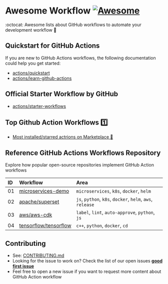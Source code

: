 # Awesome Workflow [![Awesome](https://cdn.rawgit.com/sindresorhus/awesome/d7305f38d29fed78fa85652e3a63e154dd8e8829/media/badge.svg)](https://github.com/sindresorhus/awesome)

:octocat: Awesome lists about GitHub workflows to automate your development workflow 🥰

## Quickstart for GitHub Actions

If you are new to GitHub Actions workflows, the following documentation could help you get started:

- [actions/quickstart](https://docs.github.com/en/actions/quickstart)
- [actions/learn-github-actions](https://docs.github.com/en/actions/learn-github-actions)

## Official Starter Workflow by GitHub
- [actions/starter-workflows](https://github.com/actions/starter-workflows)
## Top Github Action Workflows 1️⃣

- [Most installed/starred actrions on Marketplace 🌟](https://github.com/marketplace?category=&type=actions&verification=&query=updated%3A%3E2021-01-01+sort%3Apopularity-desc)

## Reference GitHub Actions Workflows Repository

Explore how popular open-source repositories implement GitHub Action workflows

| ID  | Workflow                                                                                                    | Area                                                      |
| :-- | :---------------------------------------------------------------------------------------------------------- | :-------------------------------------------------------- |
| 01  | [microservices-demo](https://github.com/GoogleCloudPlatform/microservices-demo/tree/main/.github/workflows) | `microservices`, `k8s`, `docker`, `helm`                  |
| 02  | [apache/superset](https://github.com/apache/superset/tree/master/.github/workflows)                         | `js`, `python`, `k8s`, `docker`, `helm`, `aws`, `release` |
| 03  | [aws/aws-cdk](https://github.com/aws/aws-cdk/tree/main/.github/workflows)                                   | `label`, `lint`, `auto-approve`, `python`, `js`           |
| 04  | [tensorflow/tensorflow](https://github.com/tensorflow/tensorflow/tree/master/.github/workflows)             | `c++`, `python`, `docker`, `cd`                           |

## Contributing
- See: [CONTRIBUTING.md](./CONTRIBUTING.md)
- Looking for the issue to work on? Check the list of our open issues [**good first issue**](https://github.com/tungbq/awesome-workflow/issues?q=is%3Aissue+is%3Aopen+label%3A%22good+first+issue%22)
- Feel free to open a new issue if you want to request more content about GitHub Action workflow
